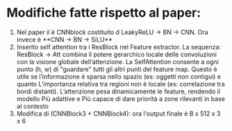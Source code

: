 # Modifiche fatte rispetto al paper:



1. Nel paper il è CNNblock costituito d LeakyReLU -> BN -> CNN. Ora invece è \*\*CNN -> BN -> SiLU\*\*
2. Inserito self attention tra i ResBlock nel Feature extractor. La sequenza: ResBlock -> Att combina il potere gerarchico locale delle convoluzioni con la visione globale dell’attenzione. La SelfAttention consente a ogni punto (h, w) di "guardare" tutti gli altri punti del feature map. Questo è utile se l’informazione è sparsa nello spazio (es: oggetti non contigui) e quanto L’importanza relativa tra regioni non è locale (es: correlazione tra bordi distanti). L’attenzione pesa dinamicamente le feature, rendendo il modello Più adattive e Più capace di dare priorità a zone rilevanti in base al contesto
3. Modifica di (CNNBlock3 + CNNBlock4): ora l'output finale è B x 512 x 3 x 6  
